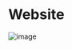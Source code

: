 # Website

![image](https://user-images.githubusercontent.com/85001440/124689944-6e844900-dea7-11eb-821b-e47a8ce29fd9.png)
